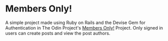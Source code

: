 # Members Only!

A simple project made using Ruby on Rails and the Devise Gem for Authentication in The Odin Project's [Members Only!](https://www.theodinproject.com/lessons/ruby-on-rails-members-only) Project.
Only signed in users can create posts and view the post authors.
